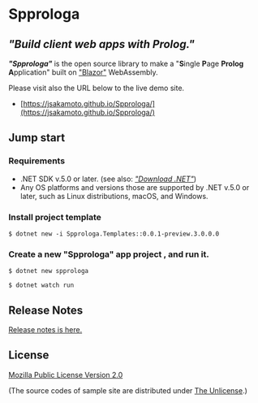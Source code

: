 # Spprologa

## _"Build client web apps with Prolog."_

_**"Spprologa"**_ is the open source library to make a "**S**ingle **P**age **Prolog** **A**pplication" built on ["Blazor"](https://blazor.net/) WebAssembly.

Please visit also the URL below to the live demo site.

- [https://jsakamoto.github.io/Spprologa/](https://jsakamoto.github.io/Spprologa/)

## Jump start

### Requirements

- .NET SDK v.5.0 or later. (see also: _["Download .NET"](https://dotnet.microsoft.com/download)_)
- Any OS platforms and versions those are supported by .NET v.5.0 or later, such as Linux distributions, macOS, and Windows.

### Install project template

```shell
$ dotnet new -i Spprologa.Templates::0.0.1-preview.3.0.0.0
```

### Create a new "Spprologa" app project , and run it.

```shell
$ dotnet new spprologa
```

```shell
$ dotnet watch run
```

## Release Notes

[Release notes is here.](https://github.com/jsakamoto/Spprologa/blob/main/RELEASE-NOTES.txt)

## License

[Mozilla Public License Version 2.0](https://github.com/jsakamoto/Spprologa/blob/main/LICENSE)

(The source codes of sample site are distributed under [The Unlicense](https://unlicense.org/).)
